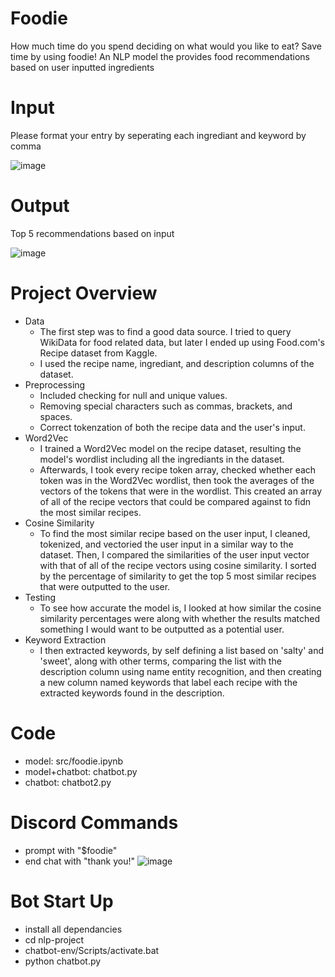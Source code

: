 # Foodie
How much time do you spend deciding on what would you like to eat? Save time by using foodie! An NLP model the provides food recommendations based on user inputted ingredients

# Input
Please format your entry by seperating each ingrediant and keyword by comma

![image](https://github.com/vvyn/foodie/assets/62407356/d68bc49e-5235-44d6-b5ef-825d00064761)

# Output
Top 5 recommendations based on input

![image](https://github.com/vvyn/foodie/assets/62407356/46dd1289-1e37-419f-82f8-7dabdf8e838d)

# Project Overview
- Data
  - The first step was to find a good data source. I tried to query WikiData for food related data, but later I ended up using Food.com's Recipe dataset from Kaggle.
  - I used the recipe name, ingrediant, and description columns of the dataset.
- Preprocessing
  - Included checking for null and unique values.
  - Removing special characters such as commas, brackets, and spaces.
  - Correct tokenzation of both the recipe data and the user's input. 
- Word2Vec
  - I trained a Word2Vec model on the recipe dataset, resulting the model's wordlist including all the ingrediants in the dataset. 
  - Afterwards, I took every recipe token array, checked whether each token was in the Word2Vec wordlist, then took the averages of the vectors of the tokens that were in the wordlist. This created an array of all of the recipe vectors that could be compared against to fidn the most similar recipes.
- Cosine Similarity
  - To find the most similar recipe based on the user input, I cleaned, tokenized, and vectoried the user input in a similar way to the dataset. Then, I compared the similarities of the user input vector with that of all of the recipe vectors using cosine similarity. I sorted by the percentage of similarity to get the top 5 most similar recipes that were outputted to the user. 
- Testing
  - To see how accurate the model is, I looked at how similar the cosine similarity percentages were along with whether the results matched something I would want to be outputted as a potential user. 
- Keyword Extraction
  - I then extracted keywords, by self defining a list based on 'salty' and 'sweet', along with other terms, comparing the list with the description column using name entity recognition, and then creating a new column named keywords that label each recipe with the extracted keywords found in the description.

# Code
- model: src/foodie.ipynb
- model+chatbot: chatbot.py
- chatbot: chatbot2.py

# Discord Commands
- prompt with "$foodie"
- end chat with "thank you!"
![image](https://github.com/vvyn/foodie/assets/62407356/0bb01d54-2a01-40ac-984d-ffdb5337a3c1)

# Bot Start Up
- install all dependancies
- cd nlp-project
- chatbot-env/Scripts/activate.bat
- python chatbot.py
